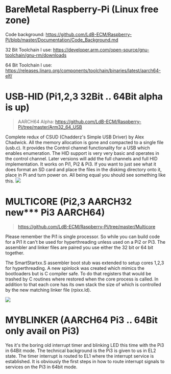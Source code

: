 # BareMetal Raspberry-Pi (Linux free zone)
>
Code background: 
https://github.com/LdB-ECM/Raspberry-Pi/blob/master/Documentation/Code_Background.md
>
32 Bit Toolchain I use:
https://developer.arm.com/open-source/gnu-toolchain/gnu-rm/downloads
>
64 Bit Toolchain I use:
https://releases.linaro.org/components/toolchain/binaries/latest/aarch64-elf/


# USB-HID (Pi1,2,3 32Bit .. 64Bit alpha is up)
>AARCH64 Alpha: https://github.com/LdB-ECM/Raspberry-Pi/tree/master/Arm32_64_USB
>
Complete redux of CSUD (Chadderz's Simple USB Driver) by Alex Chadwick. All the memory allocation is gone and compacted to a single file (usb.c). It provides the Control channel functionality for a USB which enables enumeration. The HID support is very very basic and operates in the control channel. Later versions will add the full channels and full HID implementation. It works on Pi1, Pi2 & Pi3. If you want to just see what it does format an SD card and place the files in the diskimg directory onto it, place in Pi and turn power on. All being equal you should see something like this.
![](https://github.com/LdB-ECM/Raspberry-Pi/blob/master/Images/USB_HID.jpg)
# MULTICORE (Pi2,3 AARCH32 new*** Pi3 AARCH64)
>https://github.com/LdB-ECM/Raspberry-Pi/tree/master/Multicore
>
Please remember the Pi1 is single processor. So while you can build code for a Pi1 it can't be used for hyperthreading unless used on a Pi2 or Pi3. The assembler and linker files are paired you use either the 32 bit or 64 bit together.
>
The SmartStartxx.S assembler boot stub was extended to setup cores 1,2,3 for hyperthreading. A new spinlock was created which mimics the bootloaders but is C compiler safe. To do that registers that would be trashed by C routines where restored when the core process is called. In addition to that each core has its own stack the size of which is controlled by the new matching linker file (rpixx.ld).
 
![](https://github.com/LdB-ECM/Raspberry-Pi/blob/master/Images/Multicore.jpg)
# MYBLINKER (AARCH64 Pi3 .. 64Bit only avail on Pi3)
Yes it's the boring old interrupt timer and blinking LED this time with the Pi3 in 64Bit mode. The technical background is the Pi3 is given to us in EL2 state. The timer interrupt is routed to EL1 where the interrupt service is established. It is obviously the first steps in how to route interrupt signals to services on the Pi3 in 64bit mode. 

